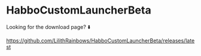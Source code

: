 # HabboCustomLauncherBeta
Looking for the download page? ⬇️

https://github.com/LilithRainbows/HabboCustomLauncherBeta/releases/latest
